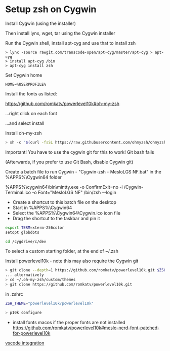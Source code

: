 # Setup zsh on Cygwin

Install Cygwin (using the installer)

Then install lynx, wget, tar using the Cygwin installer

Run the Cygwin shell, install apt-cyg and use that to install zsh

```shell
> lynx -source rawgit.com/transcode-open/apt-cyg/master/apt-cyg > apt-cyg
> install apt-cyg /bin
> apt-cyg install zsh
```

Set Cygwin home

```dos
HOME=%USERPROFILE%
```

Install the fonts as listed:

<https://github.com/romkatv/powerlevel10k#oh-my-zsh>

...right click on each font

...and select install

Install oh-my-zsh

```bash
> sh -c "$(curl -fsSL https://raw.githubusercontent.com/ohmyzsh/ohmyzsh/master/tools/install.sh)"
```

Important! You have to use the cygwin git for this to work! Git bash fails

(Afterwards, if you prefer to use Git Bash, disable Cygwin git)

Create a batch file to run Cygwin - "Cygwin-zsh - MesloLGS NF.bat" in the %APPS%\Cygwin64 folder

%APPS%\cygwin64\bin\mintty.exe -o ConfirmExit=no -i /Cygwin-Terminal.ico -o Font="MesloLGS NF" /bin/zsh --login

- Create a shortcut to this batch file on the desktop
- Start in %APPS%\Cygwin64
- Select the %APPS%\Cygwin64\Cygwin.ico icon file
- Drag the shortcut to the taskbar and pin it

```bash
export TERM=xterm-256color
setopt globdots
```

```bash
cd /cygdrive/c/dev
```

To select a custom starting folder, at the end of ~/.zsh

Install powerlevel10k - note this may also require the Cygwin git

```bash
> git clone --depth=1 https://github.com/romkatv/powerlevel10k.git $ZSH_CUSTOM/themes/powerlevel10k
... alternatively
> cd ~/.oh-my-zsh/custom/themes
> git clone https://github.com/romkatv/powerlevel10k.git
```

in .zshrc

```bash
ZSH_THEME="powerlevel10k/powerlevel10k"
```

```bash
> p10k configure
```

- install fonts macos if the proper fonts are not installed
<https://github.com/romkatv/powerlevel10k#meslo-nerd-font-patched-for-powerlevel10k>

[vscode integration](./vscode-bash-zsh.md)
